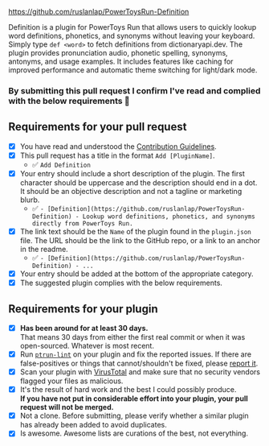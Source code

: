 https://github.com/ruslanlap/PowerToysRun-Definition

Definition is a plugin for PowerToys Run that allows users to quickly lookup word definitions, phonetics, and synonyms without leaving your keyboard. Simply type `def <word>` to fetch definitions from dictionaryapi.dev. The plugin provides pronunciation audio, phonetic spelling, synonyms, antonyms, and usage examples. It includes features like caching for improved performance and automatic theme switching for light/dark mode.

### By submitting this pull request I confirm I've read and complied with the below requirements 🖖

## Requirements for your pull request

- [x] You have read and understood the [Contribution Guidelines](https://github.com/hlaueriksson/awesome-powertoys-run-plugins/blob/main/contributing.md).
- [x] This pull request has a title in the format `Add [PluginName]`.
  - ✅ `Add Definition`
- [x] Your entry should include a short description of the plugin. The first character should be uppercase and the description should end in a dot. It should be an objective description and not a tagline or marketing blurb.
  - ✅ `- [Definition](https://github.com/ruslanlap/PowerToysRun-Definition) - Lookup word definitions, phonetics, and synonyms directly from PowerToys Run.`
- [x] The link text should be the `Name` of the plugin found in the `plugin.json` file. The URL should be the link to the GitHub repo, or a link to an anchor in the readme.
  - ✅ `- [Definition](https://github.com/ruslanlap/PowerToysRun-Definition) - ...`
- [x] Your entry should be added at the bottom of the appropriate category.
- [x] The suggested plugin complies with the below requirements.

## Requirements for your plugin

- [x] **Has been around for at least 30 days.**<br>That means 30 days from either the first real commit or when it was open-sourced. Whatever is most recent.
- [x] Run [`ptrun-lint`](https://github.com/hlaueriksson/Community.PowerToys.Run.Plugin.Lint) on your plugin and fix the reported issues. If there are false-positives or things that cannot/shouldn't be fixed, please [report it](https://github.com/hlaueriksson/Community.PowerToys.Run.Plugin.Lint/issues/new).
- [x] Scan your plugin with [VirusTotal](https://www.virustotal.com) and make sure that no security vendors flagged your files as malicious.
- [x] It's the result of hard work and the best I could possibly produce.<br>**If you have not put in considerable effort into your plugin, your pull request will not be merged.**
- [x] Not a clone. Before submitting, please verify whether a similar plugin has already been added to avoid duplicates.
- [x] Is awesome. Awesome lists are curations of the best, not everything.
